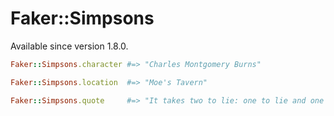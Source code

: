 # Faker::Simpsons

Available since version 1.8.0.

```ruby
Faker::Simpsons.character #=> "Charles Montgomery Burns"

Faker::Simpsons.location  #=> "Moe's Tavern"

Faker::Simpsons.quote     #=> "It takes two to lie: one to lie and one to listen."
```
